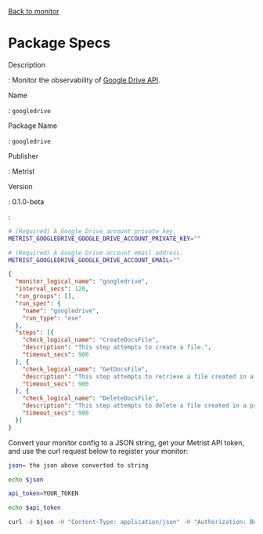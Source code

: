 [Back to monitor](googledrive.md)

# Package Specs

Description

: Monitor the observability of [Google Drive API](https://developers.google.com/drive/api/).

Name

: `googledrive`

Package Name

: `googledrive`

Publisher

: Metrist

Version

: 0.1.0-beta

: &nbsp;


<!--@include: /parts/_3.md-->


```sh
# (Required) A Google Drive account private key.
METRIST_GOOGLEDRIVE_GOOGLE_DRIVE_ACCOUNT_PRIVATE_KEY=""

# (Required) A Google Drive account email address.
METRIST_GOOGLEDRIVE_GOOGLE_DRIVE_ACCOUNT_EMAIL=""
```

<!--@include: /parts/tips_env-vars.md -->


<!--@include: /parts/_4.md-->


```json
{
  "monitor_logical_name": "googledrive",
  "interval_secs": 120,
  "run_groups": [],
  "run_spec": {
    "name": "googledrive",
    "run_type": "exe"
  },
  "steps": [{
    "check_logical_name": "CreateDocsFile",
    "description": "This step attempts to create a file.",
    "timeout_secs": 900
  }, {
    "check_logical_name": "GetDocsFile",
    "description": "This step attempts to retrieve a file created in a previous step.",
    "timeout_secs": 900
  }, {
    "check_logical_name": "DeleteDocsFile",
    "description": "This step attempts to delete a file created in a previous step.",
    "timeout_secs": 900
  }]
}
```




Convert your monitor config to a JSON string, get your Metrist API token, and use the curl request below to register your monitor:

```sh
json= the json above converted to string

echo $json

api_token=YOUR_TOKEN

echo $api_token

curl -d $json -H "Content-Type: application/json" -H "Authorization: Bearer $api_token" 'https://app.metrist.io/api/v0/monitor-config'

```

<!--@include: /parts/tips_api.md-->


<!--@include: /parts/_5.md-->


<!--@include: /parts/result.md-->